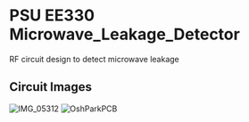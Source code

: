 # PSU EE330 Microwave_Leakage_Detector
RF circuit design to detect microwave leakage

## Circuit Images
![IMG_05312](https://user-images.githubusercontent.com/75147239/145736442-9166312b-0639-4ca8-8abc-6635bbb5576d.png)
![OshParkPCB](https://user-images.githubusercontent.com/75147239/145736434-42764511-88fa-4104-a6a8-bea92f8fe0a9.PNG)
